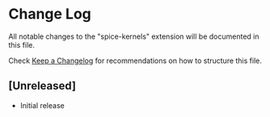 # Change Log

All notable changes to the "spice-kernels" extension will be documented in this file.

Check [Keep a Changelog](http://keepachangelog.com/) for recommendations on how to structure this file.

## [Unreleased]

- Initial release